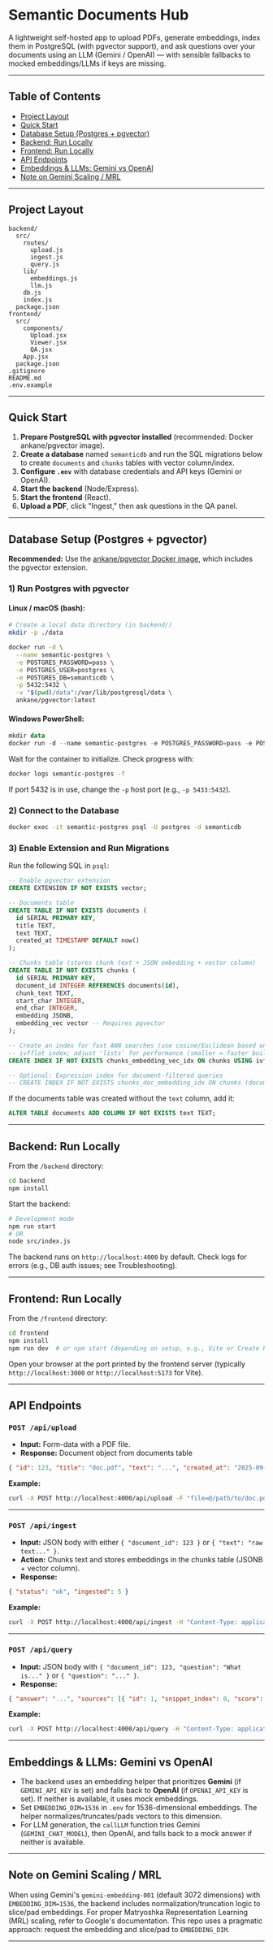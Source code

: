 # Semantic Documents Hub

A lightweight self-hosted app to upload PDFs, generate embeddings, index them in PostgreSQL (with pgvector support), and ask questions over your documents using an LLM (Gemini / OpenAI) — with sensible fallbacks to mocked embeddings/LLMs if keys are missing.

---

## Table of Contents

- [Project Layout](#project-layout)
- [Quick Start](#quick-start)
- [Database Setup (Postgres + pgvector)](#database-setup-postgres--pgvector)
- [Backend: Run Locally](#backend-run-locally)
- [Frontend: Run Locally](#frontend-run-locally)
- [API Endpoints](#api-endpoints)
- [Embeddings & LLMs: Gemini vs OpenAI](#embeddings--llms-gemini-vs-openai)
- [Note on Gemini Scaling / MRL](#note-on-gemini-scaling--mrl)

---

## Project Layout

```
backend/
  src/
    routes/
      upload.js
      ingest.js
      query.js
    lib/
      embeddings.js
      llm.js
    db.js
    index.js
  package.json
frontend/
  src/
    components/
      Upload.jsx
      Viewer.jsx
      QA.jsx
    App.jsx
  package.json
.gitignore
README.md
.env.example
```

---

## Quick Start

1. **Prepare PostgreSQL with pgvector installed** (recommended: Docker ankane/pgvector image).
2. **Create a database** named `semanticdb` and run the SQL migrations below to create `documents` and `chunks` tables with vector column/index.
3. **Configure `.env`** with database credentials and API keys (Gemini or OpenAI).
4. **Start the backend** (Node/Express).
5. **Start the frontend** (React).
6. **Upload a PDF**, click "Ingest," then ask questions in the QA panel.

---

## Database Setup (Postgres + pgvector)

**Recommended:** Use the [ankane/pgvector Docker image](https://hub.docker.com/r/ankane/pgvector), which includes the pgvector extension.

### 1) Run Postgres with pgvector

#### Linux / macOS (bash):

```bash
# Create a local data directory (in backend/)
mkdir -p ./data

docker run -d \
  --name semantic-postgres \
  -e POSTGRES_PASSWORD=pass \
  -e POSTGRES_USER=postgres \
  -e POSTGRES_DB=semanticdb \
  -p 5432:5432 \
  -v "$(pwd)/data":/var/lib/postgresql/data \
  ankane/pgvector:latest
```

#### Windows PowerShell:

```powershell
mkdir data
docker run -d --name semantic-postgres -e POSTGRES_PASSWORD=pass -e POSTGRES_USER=postgres -e POSTGRES_DB=semanticdb -p 5432:5432 -v ${PWD}\data:/var/lib/postgresql/data ankane/pgvector:latest
```

Wait for the container to initialize. Check progress with:

```bash
docker logs semantic-postgres -f
```

If port 5432 is in use, change the `-p` host port (e.g., `-p 5433:5432`).

### 2) Connect to the Database

```bash
docker exec -it semantic-postgres psql -U postgres -d semanticdb
```

### 3) Enable Extension and Run Migrations

Run the following SQL in `psql`:

```sql
-- Enable pgvector extension
CREATE EXTENSION IF NOT EXISTS vector;

-- Documents table
CREATE TABLE IF NOT EXISTS documents (
  id SERIAL PRIMARY KEY,
  title TEXT,
  text TEXT,
  created_at TIMESTAMP DEFAULT now()
);

-- Chunks table (stores chunk text + JSON embedding + vector column)
CREATE TABLE IF NOT EXISTS chunks (
  id SERIAL PRIMARY KEY,
  document_id INTEGER REFERENCES documents(id),
  chunk_text TEXT,
  start_char INTEGER,
  end_char INTEGER,
  embedding JSONB,
  embedding_vec vector -- Requires pgvector
);

-- Create an index for fast ANN searches (use cosine/Euclidean based on queries)
-- ivfflat index; adjust 'lists' for performance (smaller = faster build, larger = better recall)
CREATE INDEX IF NOT EXISTS chunks_embedding_vec_idx ON chunks USING ivfflat (embedding_vec vector_l2_ops) WITH (lists = 100);

-- Optional: Expression index for document-filtered queries
-- CREATE INDEX IF NOT EXISTS chunks_doc_embedding_idx ON chunks (document_id, id) WHERE embedding_vec IS NOT NULL;
```

If the documents table was created without the `text` column, add it:

```sql
ALTER TABLE documents ADD COLUMN IF NOT EXISTS text TEXT;
```

---

## Backend: Run Locally

From the `/backend` directory:

```bash
cd backend
npm install
```

Start the backend:

```bash
# Development mode
npm run start
# OR
node src/index.js
```

The backend runs on `http://localhost:4000` by default. Check logs for errors (e.g., DB auth issues; see Troubleshooting).

---

## Frontend: Run Locally

From the `/frontend` directory:

```bash
cd frontend
npm install
npm run dev  # or npm start (depending on setup, e.g., Vite or Create React App)
```

Open your browser at the port printed by the frontend server (typically `http://localhost:3000` or `http://localhost:5173` for Vite).

---

## API Endpoints

### `POST /api/upload`

- **Input:** Form-data with a PDF file.
- **Response:** Document object from documents table

```json
{ "id": 123, "title": "doc.pdf", "text": "...", "created_at": "2025-09-11T12:00:00Z" }
```

**Example:**

```bash
curl -X POST http://localhost:4000/api/upload -F "file=@/path/to/doc.pdf"
```

---

### `POST /api/ingest`

- **Input:** JSON body with either `{ "document_id": 123 }` or `{ "text": "raw text..." }`.
- **Action:** Chunks text and stores embeddings in the chunks table (JSONB + vector column).
- **Response:**

```json
{ "status": "ok", "ingested": 5 }
```

**Example:**

```bash
curl -X POST http://localhost:4000/api/ingest -H "Content-Type: application/json" -d '{"document_id": 123}'
```

---

### `POST /api/query`

- **Input:** JSON body with `{ "document_id": 123, "question": "What is..." }` or `{ "question": "..." }`.
- **Response:**

```json
{ "answer": "...", "sources": [{ "id": 1, "snippet_index": 0, "score": 0.95 }, ...] }
```

**Example:**

```bash
curl -X POST http://localhost:4000/api/query -H "Content-Type: application/json" -d '{"question": "What is the document about?"}'
```

---

## Embeddings & LLMs: Gemini vs OpenAI

- The backend uses an embedding helper that prioritizes **Gemini** (if `GEMINI_API_KEY` is set) and falls back to **OpenAI** (if `OPENAI_API_KEY` is set). If neither is available, it uses mock embeddings.
- Set `EMBEDDING_DIM=1536` in `.env` for 1536-dimensional embeddings. The helper normalizes/truncates/pads vectors to this dimension.
- For LLM generation, the `callLLM` function tries Gemini (`GEMINI_CHAT_MODEL`), then OpenAI, and falls back to a mock answer if neither is available.

---

## Note on Gemini Scaling / MRL

When using Gemini's `gemini-embedding-001` (default 3072 dimensions) with `EMBEDDING_DIM=1536`, the backend includes normalization/truncation logic to slice/pad embeddings. For proper Matryoshka Representation Learning (MRL) scaling, refer to Google's documentation. This repo uses a pragmatic approach: request the embedding and slice/pad to `EMBEDDING_DIM`.

---
